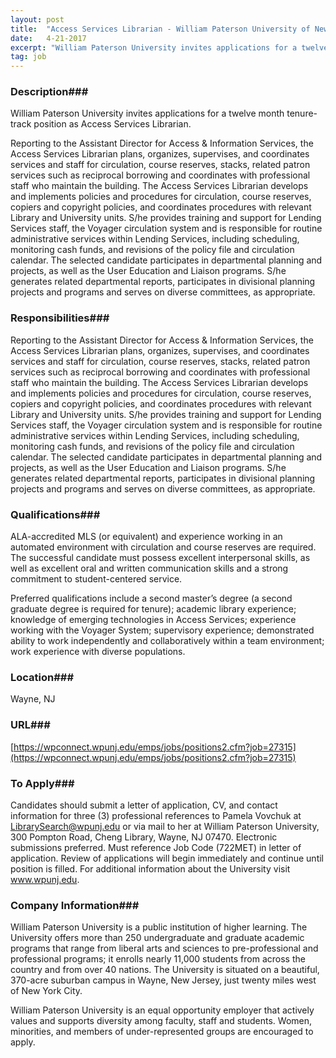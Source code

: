 ```yaml
---
layout: post
title:  "Access Services Librarian - William Paterson University of New Jersey"
date:   4-21-2017
excerpt: "William Paterson University invites applications for a twelve month tenure-track position as Access Services Librarian. Reporting to the Assistant Director for Access & Information Services, the Access Services Librarian plans, organizes, supervises, and coordinates services and staff for circulation, course reserves, stacks, related patron services such as reciprocal borrowing and..."
tag: job
---
```


### Description###

William Paterson University invites applications for a twelve month tenure-track position as Access Services Librarian.  

Reporting to the Assistant Director for Access & Information Services, the Access Services Librarian plans, organizes, supervises, and coordinates services and staff for circulation, course reserves, stacks,  related patron services such as reciprocal borrowing and coordinates with professional staff who maintain the building. The Access Services Librarian develops and implements policies and procedures for circulation, course reserves, copiers and copyright policies, and coordinates procedures with relevant Library and University units. S/he provides training and support for Lending Services staff, the Voyager circulation system and is responsible for routine administrative services within Lending Services, including scheduling, monitoring cash funds, and revisions of the policy file and circulation calendar. The selected candidate participates in departmental planning and projects, as well as the User Education and Liaison programs. S/he generates related departmental reports, participates in divisional planning projects and programs and serves on diverse committees, as appropriate. 



### Responsibilities###

Reporting to the Assistant Director for Access & Information Services, the Access Services Librarian plans, organizes, supervises, and coordinates services and staff for circulation, course reserves, stacks,  related patron services such as reciprocal borrowing and coordinates with professional staff who maintain the building. The Access Services Librarian develops and implements policies and procedures for circulation, course reserves, copiers and copyright policies, and coordinates procedures with relevant Library and University units. S/he provides training and support for Lending Services staff, the Voyager circulation system and is responsible for routine administrative services within Lending Services, including scheduling, monitoring cash funds, and revisions of the policy file and circulation calendar. The selected candidate participates in departmental planning and projects, as well as the User Education and Liaison programs. S/he generates related departmental reports, participates in divisional planning projects and programs and serves on diverse committees, as appropriate. 


### Qualifications###

ALA-accredited MLS (or equivalent) and experience working in an automated environment with circulation and course reserves are required. The successful candidate must possess excellent interpersonal skills, as well as excellent oral and written communication skills and a strong commitment to student-centered service. 

Preferred qualifications include a second master’s degree (a second graduate degree is required for tenure); academic library experience; knowledge of emerging technologies in Access Services; experience working with the Voyager System; supervisory experience; demonstrated ability to work independently and collaboratively within a team environment; work experience with diverse populations.  





### Location###

Wayne, NJ


### URL###

[https://wpconnect.wpunj.edu/emps/jobs/positions2.cfm?job=27315](https://wpconnect.wpunj.edu/emps/jobs/positions2.cfm?job=27315)

### To Apply###

Candidates should submit a letter of application, CV, and contact information for three (3) professional references to Pamela Vovchuk at LibrarySearch@wpunj.edu or via mail to her at William Paterson University, 300 Pompton Road, Cheng Library, Wayne, NJ  07470. Electronic submissions preferred. Must reference Job Code (722MET) in letter of application. Review of applications will begin immediately and continue until position is filled.  For additional information about the University visit www.wpunj.edu.


### Company Information###

William Paterson University is a public institution of higher learning. The University offers more than 250 undergraduate and graduate academic programs that range from liberal arts and sciences to pre-professional and professional programs; it enrolls nearly 11,000 students from across the country and from over 40 nations. The University is situated on a beautiful, 370-acre suburban campus in Wayne, New Jersey, just twenty miles west of New York City. 

William Paterson University is an equal opportunity employer that actively values and supports diversity among faculty, staff and students. Women, minorities, and members of under-represented groups are encouraged to apply. 
	




